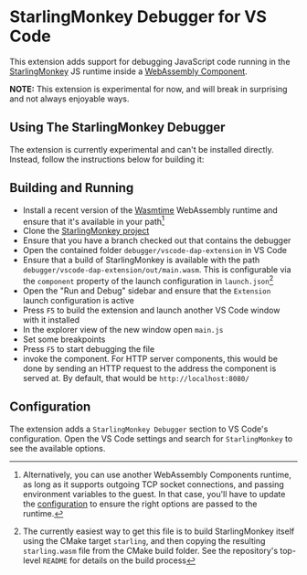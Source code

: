 # StarlingMonkey Debugger for VS Code

This extension adds support for debugging JavaScript code running in the [StarlingMonkey](https://github.com/bytecodealliance/StarlingMonkey/) JS runtime inside a [WebAssembly Component](https://component-model.bytecodealliance.org/).

**NOTE:** This extension is experimental for now, and will break in surprising and not always enjoyable ways.

## Using The StarlingMonkey Debugger

The extension is currently experimental and can't be installed directly. Instead, follow the instructions below for building it:

## Building and Running

* Install a recent version of the [Wasmtime](https://wasmtime.dev/) WebAssembly runtime and ensure that it's available in your path[^1]
* Clone the [StarlingMonkey project](https://github.com/bytecodealliance/StarlingMonkey/)
* Ensure that you have a branch checked out that contains the debugger
* Open the contained folder `debugger/vscode-dap-extension` in VS Code
* Ensure that a build of StarlingMonkey is available with the path `debugger/vscode-dap-extension/out/main.wasm`. This is configurable via the `component` property of the launch configuration in `launch.json`[^2]
* Open the "Run and Debug" sidebar and ensure that the `Extension` launch configuration is active
* Press `F5` to build the extension and launch another VS Code window with it installed
* In the explorer view of the new window open `main.js`
* Set some breakpoints
* Press `F5` to start debugging the file
* invoke the component. For HTTP server components, this would be done by sending an HTTP request to the address the component is served at. By default, that would be `http://localhost:8080/`

## Configuration

The extension adds a `StarlingMonkey Debugger` section to VS Code's configuration. Open the VS Code settings and search for `StarlingMonkey` to see the available options.

[^1]: Alternatively, you can use another WebAssembly Components runtime, as long as it supports outgoing TCP socket connections, and passing environment variables to the guest. In that case, you'll have to update the [configuration](#configuration) to ensure the right options are passed to the runtime.
[^2]: The currently easiest way to get this file is to build StarlingMonkey itself using the CMake target `starling`, and then copying the resulting `starling.wasm` file from the CMake build folder. See the repository's top-level `README` for details on the build process
